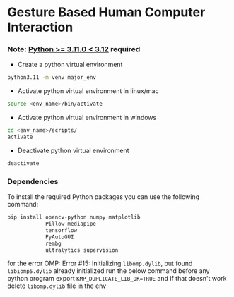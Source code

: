 # Gesture Based Human Computer Interaction

### Note: [Python >= 3.11.0 < 3.12](https://www.python.org/downloads/) required 
- Create a python virtual environment
```bash 
python3.11 -m venv major_env
```
- Activate python virtual environment in linux/mac
```bash 
source <env_name>/bin/activate
```
- Activate python virtual environment in windows
```bash 
cd <env_name>/scripts/
activate
``` 
- Deactivate python virtual environment
```bash 
deactivate
```

### Dependencies
To install the required Python packages you can use the following command:
```bash 
pip install opencv-python numpy matplotlib
            Pillow mediapipe
            tensorflow
            PyAutoGUI
            rembg 
            ultralytics supervision
```

for the error OMP: Error #15: Initializing `libomp.dylib`, but found `libiomp5.dylib` already initialized
run the below command before any python program
export `KMP_DUPLICATE_LIB_OK=TRUE`
and if that doesn't work delete `libomp.dylib` file in the env




